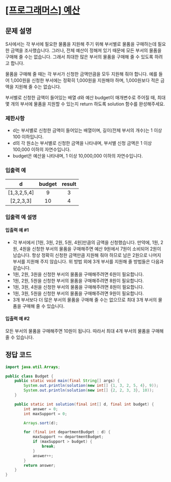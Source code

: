 # [\[프로그래머스\] 예산](https://programmers.co.kr/learn/courses/30/lessons/12982)

## 문제 설명
S사에서는 각 부서에 필요한 물품을 지원해 주기 위해 부서별로 물품을 구매하는데 필요한 금액을 조사했습니다. 그러나, 전체 예산이 정해져 있기 때문에 모든 부서의 물품을 구매해 줄 수는 없습니다. 그래서 최대한 많은 부서의 물품을 구매해 줄 수 있도록 하려고 합니다.

물품을 구매해 줄 때는 각 부서가 신청한 금액만큼을 모두 지원해 줘야 합니다. 예를 들어 1,000원을 신청한 부서에는 정확히 1,000원을 지원해야 하며, 1,000원보다 적은 금액을 지원해 줄 수는 없습니다.

부서별로 신청한 금액이 들어있는 배열 d와 예산 budget이 매개변수로 주어질 때, 최대 몇 개의 부서에 물품을 지원할 수 있는지 return 하도록 solution 함수를 완성해주세요.

### 제한사항
- d는 부서별로 신청한 금액이 들어있는 배열이며, 길이(전체 부서의 개수)는 1 이상 100 이하입니다.
- d의 각 원소는 부서별로 신청한 금액을 나타내며, 부서별 신청 금액은 1 이상 100,000 이하의 자연수입니다.
- budget은 예산을 나타내며, 1 이상 10,000,000 이하의 자연수입니다.

### 입출력 예
d | budget | result
:---: | :---: | :---:
[1,3,2,5,4] | 9 | 3
[2,2,3,3] | 10 | 4

### 입출력 예 설명

#### 입출력 예 #1
- 각 부서에서 [1원, 3원, 2원, 5원, 4원]만큼의 금액을 신청했습니다. 만약에, 1원, 2원, 4원을 신청한 부서의 물품을 구매해주면 예산 9원에서 7원이 소비되어 2원이 남습니다. 항상 정확히 신청한 금액만큼 지원해 줘야 하므로 남은 2원으로 나머지 부서를 지원해 주지 않습니다. 위 방법 외에 3개 부서를 지원해 줄 방법들은 다음과 같습니다.
- 1원, 2원, 3원을 신청한 부서의 물품을 구매해주려면 6원이 필요합니다.
- 1원, 2원, 5원을 신청한 부서의 물품을 구매해주려면 8원이 필요합니다.
- 1원, 3원, 4원을 신청한 부서의 물품을 구매해주려면 8원이 필요합니다.
- 1원, 3원, 5원을 신청한 부서의 물품을 구매해주려면 9원이 필요합니다.
- 3개 부서보다 더 많은 부서의 물품을 구매해 줄 수는 없으므로 최대 3개 부서의 물품을 구매해 줄 수 있습니다.

#### 입출력 예 #2
모든 부서의 물품을 구매해주면 10원이 됩니다. 따라서 최대 4개 부서의 물품을 구매해 줄 수 있습니다.

## 정답 코드

```java
import java.util.Arrays;

public class Budget {
    public static void main(final String[] args) {
        System.out.println(solution(new int[] {1, 3, 2, 5, 4}, 9));
        System.out.println(solution(new int[] {2, 2, 3, 3}, 10));
    }

    public static int solution(final int[] d, final int budget) {
        int answer = 0;
        int maxSupport = 0;

        Arrays.sort(d);

        for (final int departmentBudget : d) {
            maxSupport += departmentBudget;
            if (maxSupport > budget) {
                break;
            }
            answer++;
        }
        return answer;
    }
}
```
